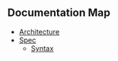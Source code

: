 ## Documentation Map

- [Architecture](design/ARCHITECTURE.md)
- [Spec](spec/SPEC.md)
  - [Syntax](spec/SYNTAX.md)

